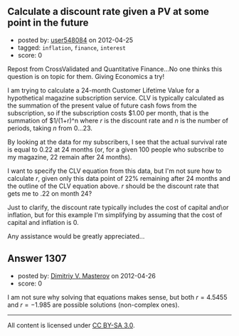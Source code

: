 ## Calculate a discount rate given a PV at some point in the future

- posted by: [user548084](https://stackexchange.com/users/-1/916-user548084) on 2012-04-25
- tagged: `inflation`, `finance`, `interest`
- score: 0

Repost from CrossValidated and Quantitative Finance...No one thinks this question is on topic for them. Giving Economics a try! 

I am trying to calculate a 24-month Customer Lifetime Value for a hypothetical magazine subscription service. CLV is typically calculated as the summation of the present value of future cash fows from the subscription, so if the subscription costs \$1.00 per month, that is the summation of \$1/(1+r)^n where $r$ is the discount rate and $n$ is the number of periods, taking $n$ from 0...23.

By looking at the data for my subscribers, I see that the actual survival rate is equal to 0.22 at 24 months (or, for a given 100 people who subscribe to my magazine, 22 remain after 24 months).

I want to specify the CLV equation from this data, but I'm not sure how to calculate $r$, given only this data point of 22% remaining after 24 months and the outline of the CLV equation above. $r$ should be the discount rate that gets me to .22 on month 24?

Just to clarify, the discount rate typically includes the cost of capital and\or inflation, but for this example I'm simplifying by assuming that the cost of capital and inflation is 0.

Any assistance would be greatly appreciated...


## Answer 1307

- posted by: [Dimitriy V. Masterov](https://stackexchange.com/users/-1/407-dimitriy-v-masterov) on 2012-04-26
- score: 0

I am not sure why solving that equations makes sense, but both $r=4.5455$ and $r=-1.985$ are possible solutions (non-complex ones). 



---

All content is licensed under [CC BY-SA 3.0](https://creativecommons.org/licenses/by-sa/3.0/).
